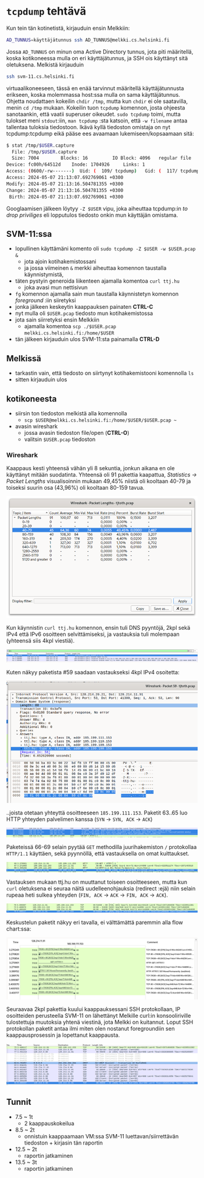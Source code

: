 # `tcpdump` tehtävä

Kun tein tän kotinetistä, kirjauduin ensin Melkkiin: 

```sh
AD_TUNNUS=käyttäjätunnus ssh AD_TUNNUS@melkki.cs.helsinki.fi
```

Jossa `AD_TUNNUS` on minun oma Active Directory tunnus, jota piti määritellä, koska kotikoneessa mulla on eri käyttäjätunnus, ja SSH ois käyttänyt sitä oletuksena. Melkistä kirjauduin 

```sh
ssh svm-11.cs.helsinki.fi
```

virtuaalikoneeseen, tässä en enää tarvinnut määritellä käyttäjätunnusta erikseen, koska molemmassa host:ssa mulla on sama käyttäjätunnus. Ohjetta noudattaen kokeilin `chdir /tmp`, mutta kun `chdir` ei ole saatavilla, menin `cd /tmp` mukaan. Kokeilin tuon `tcpdump` komennon, josta ohjeesta sanotaankin, että vaatii superuser oikeudet. `sudo tcpdump` toimi, mutta tulokset meni `stdout`:iin, `man tcpdump` :sta katsoin, että `-w filename` antaa tallentaa tuloksia tiedostoon. Ikävä kyllä tiedoston omistaja on nyt tcpdump:tcpdump eikä pääse ees avaamaan lukemiseen/kopsaamaan sitä:

```sh
$ stat /tmp/$USER.capture
  File: /tmp/$USER.capture
  Size: 7004      	Blocks: 16         IO Block: 4096   regular file
Device: fc00h/64512d	Inode: 1704926     Links: 1
Access: (0600/-rw-------)  Uid: (  109/ tcpdump)   Gid: (  117/ tcpdump)
Access: 2024-05-07 21:13:07.692769061 +0300
Modify: 2024-05-07 21:13:16.504781355 +0300
Change: 2024-05-07 21:13:16.504781355 +0300
 Birth: 2024-05-07 21:13:07.692769061 +0300
```

Googlaamisen jälkeen löytyy `-Z $USER` vipu, joka aiheuttaa tcpdump:in *to drop priviliges* eli lopputulos tiedosto onkin mun käyttäjän omistama. 

## SVM-11:ssa

- lopullinen käyttämäni komento oli `sudo tcpdump -Z $USER -w $USER.pcap &`
  - jota ajoin kotihakemistossani
  - ja jossa viimeinen `&` merkki aiheuttaa komennon taustalla käynnistymistä, 
- täten pystyin generoida liikenteen ajamalla komentoa `curl ttj.hu`
  - joka avasi mun nettisivun
- `fg` komennon ajamalla sain mun taustalla käynnistetyn komennon *foreground* :iin siiretyksi
- jonka jälkeen keskeytin kaappauksen painaten **CTRL-C**
- nyt mulla oli `$USER.pcap` tiedosto mun kotihakemistossa
- jota sain siirretyksi ensin Melkkiin 
  - ajamalla komentoa `scp ./$USER.pcap melkki.cs.helsinki.fi:/home/$USER`
- tän jälkeen kirjauduin ulos SVM-11:sta painamalla **CTRL-D**


## Melkissä

- tarkastin vain, että tiedosto on siirtynyt kotihakemistooni komennolla `ls`
- sitten kirjauduin ulos

## kotikoneesta
- siirsin ton tiedoston melkistä alla komennolla
  - `scp $USER@melkki.cs.helsinki.fi:/home/$USER/$USER.pcap ~`
- avasin wireshark
  - jossa avasin tiedoston file/open (**CTRL-O**)
  - valitsin `$USER.pcap` tiedoston

### Wireshark

Kaappaus kesti yhteensä vähän yli 8 sekuntia, jonkun aikana en ole käyttänyt mitään suodatinta. Yhteensä oli 91 pakettia kaapattua, *Statistics -> Packet Lengths* visualisoinnin mukaan 49,45% niistä oli kooltaan 40-79 ja toiseksi suurin osa (43,96%) oli kooltaan 80-159 tavua. 

![packet sizes](./packet-sizes.png)

Kun käynnistin `curl ttj.hu` komennon, ensin tuli DNS pyyntöjä, 2kpl sekä IPv4 että IPv6 osoitteen selvittämiseksi, ja vastauksia tuli molempaan (yhteensä siis 4kpl viestiä).

![dns](./dns.png)

Kuten näkyy paketista #59 saadaan vastaukseksi 4kpl IPv4 osoitetta:

![dns-ttj-hu](./dns-ttj.hu.png)

..joista otetaan yhteyttä osoitteeseen `185.199.111.153`. Paketit 63..65 luo HTTP yhteyden palvelimen kanssa (`SYN` -> `SYN, ACK` -> `ACK`)

![packets 63-65](./63-65.png)

Paketeissä 66-69 selain pyytää `GET` methodilla juurihakemiston `/` protokollaa `HTTP/1.1` käyttäen, sekä pyynnöllä, että vastauksella on omat kuittaukset.

![packets 66-69](./66-69.png)

Vastauksen mukaan ttj.hu on muuttanut toiseen osoitteeseen, mutta kun `curl` oletuksena ei seuraa näitä uudelleenohjauksia (redirect :ejä) niin selain rupeaa heti sulkea yhteyden (`FIN, ACK` -> `ACK` -> `FIN, ACK` -> `ACK`).

![packets 70-75](./70-75.png)

Keskustelun paketit näkyy eri tavalla, ei välttämättä paremmin alla flow chart:ssa:

![flow-chart-ttj-hu](./flow-chart-ttj.hu.png)

Seuraavaa 2kpl pakettia kuului kaappauksessani SSH protokollaan, IP osoitteiden perusteella SVM-11 on lähettänyt Melkille curl:in konsooliriville tulostettuja muutoksia yhtenä viestinä, jota Melkki on kuitannut. Loput SSH protokollan paketit antaa ilmi miten olen nostanut foregroundiin sen kaappausprosessin ja lopettanut kaappausta.

![packets 76-91](./76-91.png)


## Tunnit

- 7.5 ~ 1t
  - 2 kaappauskokeilua
- 8.5 ~ 2t
  - onnistuin kaappaamaan VM:ssa SVM-11 luettavan/siirrettävän tiedoston + kirjasin tän raportin
- 12.5 ~ 2t
  - raportin jatkaminen
- 13.5 ~ 3t
  - raportin jatkaminen
